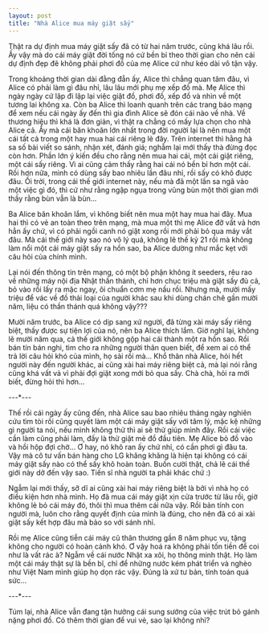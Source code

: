 ```yaml
---
layout: post
title: "Nhà Alice mua máy giặt sấy"
---
```


Thật ra dự định mua máy giặt sấy đã có từ hai năm trước, cũng khá lâu rồi. Ấy vậy mà do cái máy giặt đời tống nó cứ bền bỉ theo thời gian cho nên cái dự định đẹp đẽ không phải phơi đồ của mẹ Alice cứ như kéo dài vô tận vậy.

Trong khoảng thời gian dài đằng đẵn ấy, Alice thì chẳng quan tâm đâu, vì Alice có phải làm gì đâu nhỉ, lâu lâu mới phụ mẹ xếp đồ mà. Mẹ Alice thì ngày ngày cứ lập đi lập lại việc giặt đồ, phơi đồ, xếp đồ và nhìn về một tương lai không xa. Còn ba Alice thì loanh quanh trên các trang báo mạng để xem nếu cái ngày ấy đến thì gia đình Alice sẽ đón cái nào về nhà. Về thương hiệu thì khá là đơn giản, vì thật ra chẳng có mấy lựa chọn cho nhà Alice cả. Ấy mà cái băn khoăn lớn nhất trong đời người lại là nên mua một cái tất cả trong một hay mua hai cái riêng lẻ đây. Trên internet thì hằng hà sa số bài viết so sánh, nhận xét, đánh giá; nghẫm lại mới thấy thà đừng đọc còn hơn. Phần lớn ý kiến đều cho rằng nên mua hai cái, một cái giặt riêng, một cái sấy riêng. Vì ai cũng cảm thấy rằng hai cái nó bền bỉ hơn một cái. Rồi hơn nữa, mình có dùng sấy bao nhiêu lần đâu nhỉ, rồi sấy có khô được đâu. Ối trời, trong cái thế giới internet này, nếu mà đã một lần sa ngã vào một việc gì đó, thì cứ như rằng ngập ngụa trong vũng bùn một thời gian mới thấy rằng bùn vẫn là bùn...

Ba Alice băn khoăn lắm, vì không biết nên mua một hay mua hai đây. Mua hai thì có vẻ an toàn theo trên mạng, mà mua một thì mẹ Alice đỡ vất vả hơn hẳn ấy chứ, vì có phải ngồi canh nó giặt xong rồi mới phải bỏ qua máy vắt đâu. Mà cái thế giới này sao nó vô lý quá, không lẽ thế kỷ 21 rồi mà không làm nổi một cái máy giặt sấy ra hồn sao, ba Alice dường như mắc kẹt với câu hỏi của chính mình. 

Lại nói đến thông tin trên mạng, có một bộ phận không ít seeders, rêu rao về những máy nội địa Nhật thần thánh, chỉ hơn chục triệu mà giặt sấy đủ cả, bỏ vào rồi lấy ra mặc ngay, ôi chuẩn cơm mẹ nấu rồi. Nhưng mà, mười mấy triệu để vác về đồ thải loại của người khác sau khi dùng chán chê gần mười năm, liệu có thần thánh quá không vậy???

Mười năm trước, ba Alice có dịp sang xứ người, đã từng xài máy sấy riêng biệt, thấy được sự tiện lợi của nó, nên ba Alice thích lắm. Giờ nghĩ lại, không lẽ mười năm qua, cả thế giới không gộp hai cái thành một ra hồn sao. Rồi bán tín bán nghi, tìm cho ra những người thân quen biết, để xem ai có thể trả lời câu hỏi khó của mình, họ sài rồi mà... Khổ thân nhà Alice, hỏi hết người này đến người khác, ai cũng xài hai máy riêng biệt cả, mà lại nói rằng cũng khá vất vả vì phải đợi giặt xong mới bỏ qua sấy. Chà chà, hỏi ra mới biết, đừng hỏi thì hơn...

---*---

Thế rồi cái ngày ấy cũng đến, nhà Alice sau bao nhiêu tháng ngày nghiên cứu tìm tòi rồi cũng quyết làm một cái máy giặt sấy với tâm lý, mặc kệ những gì người ta nói, nếu mình không thử thì ai sẽ thử giúp mình đây. Rồi cái việc cần làm cũng phải làm, đấy là thử giặt mẻ đồ đầu tiên. Mẹ Alice bỏ đồ vào và hồi hộp đợi chờ... Ơ hay, nó khô ran ấy chứ nhỉ, có cần phơi gì đâu ta. Vậy mà cô tư vấn bán hàng cho LG khăng khăng là hiện tại không có cái máy giặt sấy nào có thể sấy khô hoàn toàn. Buồn cười thật, chả lẽ cái thế giới này dở đến vậy sao. Tiến sĩ nhà người ta phải khác chứ :)

Ngẫm lại mới thấy, sỡ dĩ ai cũng xài hai máy riêng biệt là bởi vì nhà họ có điều kiện hơn nhà mình. Họ đã mua cái máy giặt xịn cửa trước từ lâu rồi, giờ không lẻ bỏ cái máy đó, thôi thì mua thêm cái nữa vậy. Rồi bản tính con người mà, luôn cho rằng quyết định của mình là đúng, cho nên đã có ai xài giặt sấy kết hợp đâu mà bảo so với sánh nhỉ.

Rồi mẹ Alice cũng tiễn cái máy cũ thân thương gần 8 năm phục vụ, tặng không cho người có hoàn cảnh khó. Ơ vậy hoá ra không phải tốn tiền để coi như là vất rác à? Ngẫm về cái nước Nhật xa xôi, họ thông minh thật. Họ làm một cái máy thật sự là bền bĩ, chỉ để những nước kém phát triển và nghèo như Việt Nam mình giúp họ dọn rác vậy. Đúng là xứ tư bản, tính toán quá sức...

---*---

Túm lại, nhà Alice vẫn đang tận hưởng cái sung sướng của việc trút bỏ gánh nặng phơi đồ. Có thêm thời gian để vui vẻ, sao lại không nhỉ?